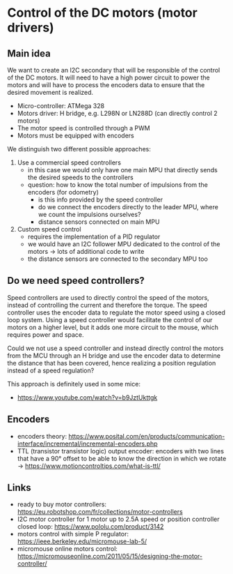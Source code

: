 # Control of the DC motors (motor drivers)

## Main idea

We want to create an I2C secondary that will be responsible of the control of the DC motors. It will need to have a high power circuit to power the motors and will have to process the encoders data to ensure that the desired movement is realized.

- Micro-controller: ATMega 328
- Motors driver: H bridge, e.g. L298N or LN288D (can directly control 2 motors)
- The motor speed is controlled through a PWM
- Motors must be equipped with encoders

We distinguish two different possible approaches:

1. Use a commercial speed controllers
   - in this case we would only have one main MPU that directly sends the desired speeds to the controllers
   - question: how to know the total number of impulsions from the encoders (for odometry)
     - is this info provided by the speed controller
     - do we connect the encoders directly to the leader MPU, where we count the impulsions ourselves?
     - distance sensors connected on main MPU
2. Custom speed control
   - requires the implementation of a PID regulator
   - we would have an I2C follower MPU dedicated to the control of the motors -> lots of additional code to write
   - the distance sensors are connected to the secondary MPU too

## Do we need speed controllers?

Speed controllers are used to directly control the speed of the motors, instead of controlling the current and therefore the torque. The speed controller uses the encoder data to regulate the motor speed using a closed loop system. Using a speed controller would facilitate the control of our motors on a higher level, but it adds one more circuit to the mouse, which requires power and space.

Could we not use a speed controller and instead directly control the motors from the MCU through an H bridge and use the encoder data to determine the distance that has been covered, hence realizing a position regulation instead of a speed regulation?

This approach is definitely used in some mice:

- https://www.youtube.com/watch?v=b9JztUkttgk

## Encoders

- encoders theory: https://www.posital.com/en/products/communication-interface/incremental/incremental-encoders.php
- TTL (transistor transistor logic) output encoder: encoders with two lines that have a 90° offset to be able to know the direction in which we rotate -> https://www.motioncontroltips.com/what-is-ttl/

## Links

- ready to buy motor controllers: https://eu.robotshop.com/fr/collections/motor-controllers
- I2C motor controller for 1 motor up to 2.5A speed or position controller closed loop: https://www.pololu.com/product/3142
- motors control with simple P regulator: https://ieee.berkeley.edu/micromouse-lab-5/
- micromouse online motors control: https://micromouseonline.com/2011/05/15/designing-the-motor-controller/
